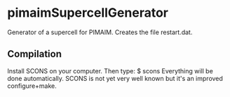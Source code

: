 pimaimSupercellGenerator
========================

Generator of a supercell for PIMAIM. Creates the file restart.dat.

Compilation
-----------

Install SCONS on your computer. Then type:
$ scons
Everything will be done automatically. SCONS is not yet very well known but it's an improved configure+make.
